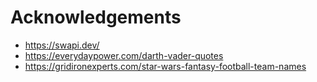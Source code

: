 # Acknowledgements

* https://swapi.dev/
* https://everydaypower.com/darth-vader-quotes
* https://gridironexperts.com/star-wars-fantasy-football-team-names